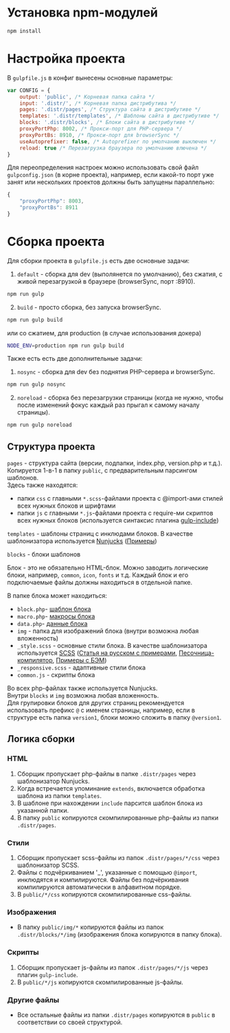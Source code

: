 # Установка npm-модулей
```bash
npm install
```

# Настройка проекта
В `gulpfile.js` в конфиг вынесены основные параметры:
```js
var CONFIG = {
	output: 'public', /* Корневая папка сайта */
	input: '.distr/', /* Корневая папка дистрибутива */
	pages: '.distr/pages', /* Структура сайта в дистрибутиве */
	templates: '.distr/templates', /* Шаблоны сайта в дистрибутиве */
	blocks: '.distr/blocks', /* Блоки сайта в дистрибутиве */
	proxyPortPhp: 8002, /* Прокси-порт для PHP-сервера */
	proxyPortBs: 8910, /* Прокси-порт для browserSync */
	useAutoprefixer: false, /* Autoprefixer по умолчанию выключен */
	reload: true /* Перезагрузка браузера по умолчанию влючена */
}
```

Для переопределения настроек можно использовать свой файл `gulpconfig.json` (в корне проекта), например, если какой-то порт уже занят или нескольких проектов должны быть запущены параллельно:
```js
{
	"proxyPortPhp": 8003,
	"proxyPortBs": 8911
}
```

# Сборка проекта
Для сборки проекта в `gulpfile.js` есть две основные задачи:

1. `default` - сборка для dev (выполянется по умолчанию), без сжатия, с живой перезагрузкой в браузере (browserSync, порт :8910).
```bash
npm run gulp
```

2. `build` - просто сборка, без запуска browserSync.
```bash
npm run gulp build
```
или со сжатием, для production (в случае использования докера)
```bash
NODE_ENV=production npm run gulp build
```

Также есть есть две дополнительные задачи:

1. `nosync` - сборка для dev без поднятия PHP-сервера и browserSync.
```bash
npm run gulp nosync
```

2. `noreload` - сборка без перезагрузки страницы (когда не нужно, чтобы после изменений фокус каждый раз прыгал к самому началу страницы).
```bash
npm run gulp noreload
```


## Структура проекта
`pages` - структура сайта (версии, подпапки, index.php, version.php и т.д.). Копируется 1-в-1 в папку `public`, с предварительным парсингом шаблонов.<br>
Здесь также находятся:<br>
- папки `css` с главными `*.scss`-файлами проекта с @import-ами стилей всех нужных блоков и шрифтами
- папки `js` с главными `*.js`-файлами проекта с require-ми скриптов всех нужных блоков (используется синтаксис плагина [gulp-include](https://www.npmjs.com/package/gulp-include#include-directives))

`templates` - шаблоны страниц с инклюдами блоков. В качестве шаблонизатора используется [Nunjucks](https://mozilla.github.io/nunjucks/templating.html) ([Примеры](https://css-tricks.com/killer-features-of-nunjucks/))

`blocks` - блоки шаблонов

Блок - это не обязательно HTML-блок. Можно заводить логические блоки, например, `common`, `icon`, `fonts` и т.д. Каждый блок и его подключаемые файлы должны находиться в отдельной папке.

В папке блока может находиться:
* `block.php`- [шаблон блока](http://prntscr.com/ki23p8)
* `macro.php`- [макросы блока](http://prntscr.com/ki22y8)
* `data.php`- [данные блока](http://prntscr.com/ki242n)
* `img` - папка для изображений блока (внутри возможна любая вложенность)
* `_style.scss` - основные стили блока.  В качестве шаблонизатора используется [SCSS](https://sass-scss.ru/documentation/rasshirenie_css/) ([Статья на русском с примерами](https://habr.com/post/96417/), [Песочница-компилятор](https://www.sassmeister.com), [Примеры с БЭМ](https://www.sassmeister.com/gist/be4b839c6d3ffb59a9868718cf81de55))
* `_responsive.scss` - адаптивные стили блока
* `common.js` - скрипты блока

Во всех php-файлах также используется Nunjucks.<br>
Внутри `blocks` и `img` возможна любая вложенность.<br>
Для групировки блоков для других страниц рекомендуется использовать префикс `@` с именем страницы, например, если в структуре есть папка `version1`, блоки можно сложить в папку `@version1`.


## Логика сборки
### HTML
1. Сборщик пропускает php-файлы в папке `.distr/pages` через шаблонизатор Nunjucks.
1. Когда встречается упоминание `extends`, включается обработка шаблона из папки `templates`.
1. В шаблоне при нахождении `include` парсится шаблон блока из указанной папки.
1. В папку `public` копируются скомпилированные php-файлы из папки `.distr/pages`.

### Стили
1. Сборщик пропускает scss-файлы из папок `.distr/pages/*/css` через шаблонизатор SCSS.
1. Файлы с подчёркиванием '_', указанные с помощью `@import`, инклюдятся и компилируются. Файлы без подчёркивания компилируются автоматически в алфавитном порядке.
1. В `public/*/css` копируются скомпилированные css-файлы.

### Изображения
* В папку `public/img/*` копируются файлы из папок `.distr/blocks/*/img` (изображения блока копируются в папку блока).

### Скрипты
1. Сборщик пропускает js-файлы из папок `.distr/pages/*/js` через плагин `gulp-include`.
1. В `public/*/js` копируются скомпилированные js-файлы.

### Другие файлы
* Все остальные файлы из папки `.distr/pages` копируются в `public` в соответствии со своей структурой.


